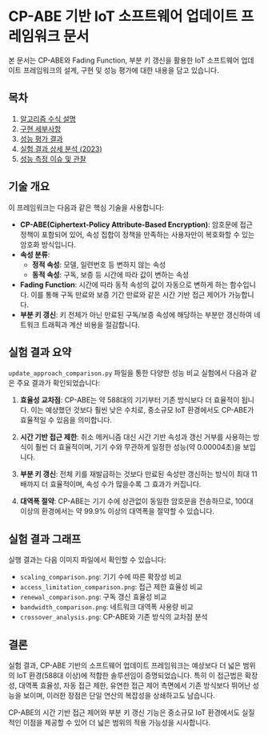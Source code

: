 # CP-ABE 기반 IoT 소프트웨어 업데이트 프레임워크 문서

본 문서는 CP-ABE와 Fading Function, 부분 키 갱신을 활용한 IoT 소프트웨어 업데이트 프레임워크의 설계, 구현 및 성능 평가에 대한 내용을 담고 있습니다.

## 목차

1. [알고리즘 수식 설명](algorithm_formulations.md)
2. [구현 세부사항](implementation_details.md)
3. [성능 평가 결과](performance_analysis.md)
4. [실험 결과 상세 분석 (2023)](experiment_analysis_2025.md)
5. [성능 측정 이슈 및 관찰](performance_analysis_notes.md)

## 기술 개요

이 프레임워크는 다음과 같은 핵심 기술을 사용합니다:

- **CP-ABE(Ciphertext-Policy Attribute-Based Encryption)**: 암호문에 접근 정책이 포함되어 있어, 속성 집합이 정책을 만족하는 사용자만이 복호화할 수 있는 암호화 방식입니다.
- **속성 분류**:
  - **정적 속성**: 모델, 일련번호 등 변하지 않는 속성
  - **동적 속성**: 구독, 보증 등 시간에 따라 값이 변하는 속성
- **Fading Function**: 시간에 따라 동적 속성의 값이 자동으로 변하게 하는 함수입니다. 이를 통해 구독 만료와 보증 기간 만료와 같은 시간 기반 접근 제어가 가능합니다.
- **부분 키 갱신**: 키 전체가 아닌 만료된 구독/보증 속성에 해당하는 부분만 갱신하여 네트워크 트래픽과 계산 비용을 절감합니다.

## 실험 결과 요약

`update_approach_comparison.py` 파일을 통한 다양한 성능 비교 실험에서 다음과 같은 주요 결과가 확인되었습니다:

1. **효율성 교차점**: CP-ABE는 약 588대의 기기부터 기존 방식보다 더 효율적이 됩니다. 이는 예상했던 것보다 훨씬 낮은 수치로, 중소규모 IoT 환경에서도 CP-ABE가 효율적일 수 있음을 의미합니다.

2. **시간 기반 접근 제한**: 취소 메커니즘 대신 시간 기반 속성과 갱신 거부를 사용하는 방식이 훨씬 더 효율적이며, 기기 수와 무관하게 일정한 성능(약 0.00004초)을 보입니다.

3. **부분 키 갱신**: 전체 키를 재발급하는 것보다 만료된 속성만 갱신하는 방식이 최대 11배까지 더 효율적이며, 속성 수가 많을수록 그 효과가 커집니다.

4. **대역폭 절약**: CP-ABE는 기기 수에 상관없이 동일한 암호문을 전송하므로, 100대 이상의 환경에서는 약 99.9% 이상의 대역폭을 절약할 수 있습니다.

## 실험 결과 그래프

실행 결과는 다음 이미지 파일에서 확인할 수 있습니다:

- `scaling_comparison.png`: 기기 수에 따른 확장성 비교
- `access_limitation_comparison.png`: 접근 제한 효율성 비교 
- `renewal_comparison.png`: 구독 갱신 효율성 비교
- `bandwidth_comparison.png`: 네트워크 대역폭 사용량 비교
- `crossover_analysis.png`: CP-ABE와 기존 방식의 교차점 분석

## 결론

실험 결과, CP-ABE 기반의 소프트웨어 업데이트 프레임워크는 예상보다 더 넓은 범위의 IoT 환경(588대 이상)에 적합한 솔루션임이 증명되었습니다. 특히 이 접근법은 확장성, 대역폭 효율성, 자동 접근 제한, 유연한 접근 제어 측면에서 기존 방식보다 뛰어난 성능을 보이며, 이러한 장점은 단일 연산의 복잡성을 상쇄하고도 남습니다.

CP-ABE의 시간 기반 접근 제어와 부분 키 갱신 기능은 중소규모 IoT 환경에서도 실질적인 이점을 제공할 수 있어 더 넓은 범위의 적용 가능성을 시사합니다.
